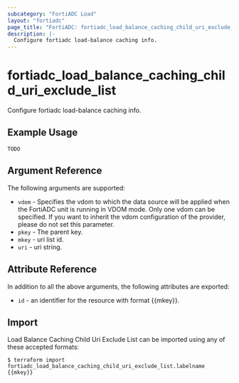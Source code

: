 ```yaml
---
subcategory: "FortiADC Load"
layout: "fortiadc"
page_title: "FortiADC: fortiadc_load_balance_caching_child_uri_exclude_list"
description: |-
  Configure fortiadc load-balance caching info.
---
```


# fortiadc_load_balance_caching_child_uri_exclude_list
Configure fortiadc load-balance caching info.

## Example Usage
```hcl
TODO
```

## Argument Reference

The following arguments are supported:

* `vdom` - Specifies the vdom to which the data source will be applied when the FortiADC unit is running in VDOM mode. Only one vdom can be specified. If you want to inherit the vdom configuration of the provider, please do not set this parameter.
* `pkey` - The parent key.
* `mkey` - uri list id.
* `uri` - uri string. 

## Attribute Reference

In addition to all the above arguments, the following attributes are exported:
* `id` - an identifier for the resource with format {{mkey}}.

## Import
 Load Balance Caching Child Uri Exclude List can be imported using any of these accepted formats:
```
$ terraform import fortiadc_load_balance_caching_child_uri_exclude_list.labelname {{mkey}}
```
